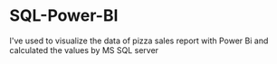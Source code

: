 # SQL-Power-BI
I've used to visualize the data of pizza sales report with Power Bi and calculated the values by MS SQL server
